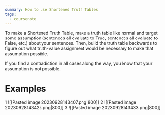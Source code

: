 ```yaml
---
summary: How to use Shortened Truth Tables
tags:
  - coursenote
---
```

To make a Shortened Truth Table, make a truth table like normal and target some assumption (sentences all evaluate to True, sentences all evaluate to False, etc.) about your sentences. Then, build the truth table backwards to figure out what truth-value assignment would be necessary to make that assumption possible. 

If you find a contradiction in all cases along the way, you know that your assumption is not possible.

# Examples
1
![[Pasted image 20230928143407.png|800]]
2
![[Pasted image 20230928143425.png|800]]
3
![[Pasted image 20230928143433.png|800]]